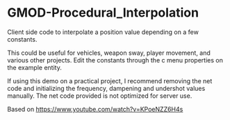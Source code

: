 # GMOD-Procedural_Interpolation
Client side code to interpolate a position value depending on a few constants. 

This could be useful for vehicles, weapon sway, player movement, and various other projects. 
Edit the constants through the c menu properties on the example entity.

If using this demo on a practical project, I recommend removing the net code and initializing the frequency, dampening and undershot values manually. The net code provided is not optimized for server use.

Based on https://www.youtube.com/watch?v=KPoeNZZ6H4s
